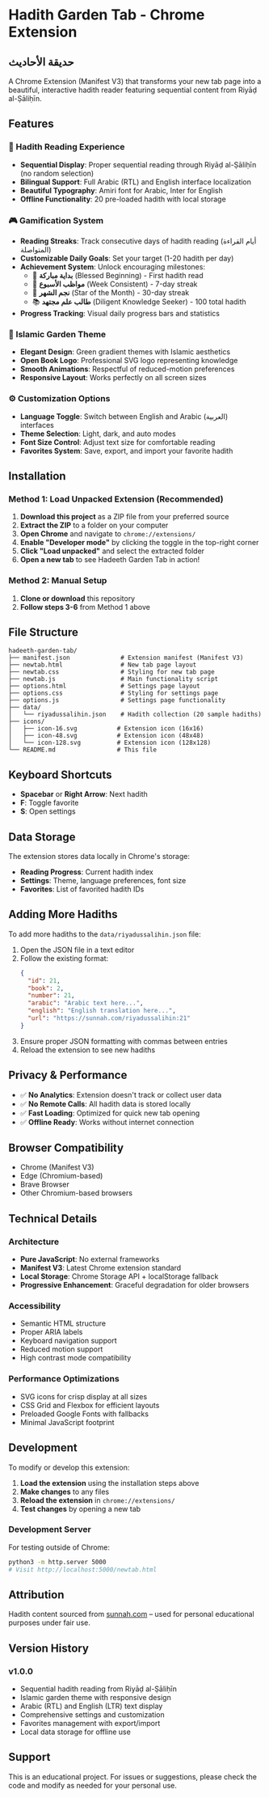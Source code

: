 # Hadith Garden Tab - Chrome Extension
## حديقة الأحاديث

A Chrome Extension (Manifest V3) that transforms your new tab page into a beautiful, interactive hadith reader featuring sequential content from Riyāḍ al-Ṣāliḥīn.

## Features

### 📖 Hadith Reading Experience
- **Sequential Display**: Proper sequential reading through Riyāḍ al-Ṣāliḥīn (no random selection)
- **Bilingual Support**: Full Arabic (RTL) and English interface localization
- **Beautiful Typography**: Amiri font for Arabic, Inter for English
- **Offline Functionality**: 20 pre-loaded hadith with local storage

### 🎮 Gamification System
- **Reading Streaks**: Track consecutive days of hadith reading (أيام القراءة المتواصلة)
- **Customizable Daily Goals**: Set your target (1-20 hadith per day)
- **Achievement System**: Unlock encouraging milestones:
  - 📖 **بداية مباركة** (Blessed Beginning) - First hadith read
  - 📗 **مواظب الأسبوع** (Week Consistent) - 7-day streak
  - 📘 **نجم الشهر** (Star of the Month) - 30-day streak  
  - 📚 **طالب علم مجتهد** (Diligent Knowledge Seeker) - 100 total hadith
- **Progress Tracking**: Visual daily progress bars and statistics

### 🌿 Islamic Garden Theme
- **Elegant Design**: Green gradient themes with Islamic aesthetics
- **Open Book Logo**: Professional SVG logo representing knowledge
- **Smooth Animations**: Respectful of reduced-motion preferences
- **Responsive Layout**: Works perfectly on all screen sizes

### ⚙️ Customization Options
- **Language Toggle**: Switch between English and Arabic (العربية) interfaces
- **Theme Selection**: Light, dark, and auto modes
- **Font Size Control**: Adjust text size for comfortable reading
- **Favorites System**: Save, export, and import your favorite hadith

## Installation

### Method 1: Load Unpacked Extension (Recommended)

1. **Download this project** as a ZIP file from your preferred source
2. **Extract the ZIP** to a folder on your computer
3. **Open Chrome** and navigate to `chrome://extensions/`
4. **Enable "Developer mode"** by clicking the toggle in the top-right corner
5. **Click "Load unpacked"** and select the extracted folder
6. **Open a new tab** to see Hadeeth Garden Tab in action!

### Method 2: Manual Setup

1. **Clone or download** this repository
2. **Follow steps 3-6** from Method 1 above

## File Structure

```
hadeeth-garden-tab/
├── manifest.json              # Extension manifest (Manifest V3)
├── newtab.html                # New tab page layout
├── newtab.css                 # Styling for new tab page
├── newtab.js                  # Main functionality script
├── options.html               # Settings page layout
├── options.css                # Styling for settings page
├── options.js                 # Settings page functionality
├── data/
│   └── riyadussalihin.json    # Hadith collection (20 sample hadiths)
├── icons/
│   ├── icon-16.svg           # Extension icon (16x16)
│   ├── icon-48.svg           # Extension icon (48x48)
│   └── icon-128.svg          # Extension icon (128x128)
└── README.md                 # This file
```

## Keyboard Shortcuts

- **Spacebar** or **Right Arrow**: Next hadith
- **F**: Toggle favorite
- **S**: Open settings

## Data Storage

The extension stores data locally in Chrome's storage:
- **Reading Progress**: Current hadith index
- **Settings**: Theme, language preferences, font size
- **Favorites**: List of favorited hadith IDs

## Adding More Hadiths

To add more hadiths to the `data/riyadussalihin.json` file:

1. Open the JSON file in a text editor
2. Follow the existing format:
   ```json
   {
     "id": 21,
     "book": 2,
     "number": 21,
     "arabic": "Arabic text here...",
     "english": "English translation here...",
     "url": "https://sunnah.com/riyadussalihin:21"
   }
   ```
3. Ensure proper JSON formatting with commas between entries
4. Reload the extension to see new hadiths

## Privacy & Performance

- ✅ **No Analytics**: Extension doesn't track or collect user data
- ✅ **No Remote Calls**: All hadith data is stored locally
- ✅ **Fast Loading**: Optimized for quick new tab opening
- ✅ **Offline Ready**: Works without internet connection

## Browser Compatibility

- Chrome (Manifest V3)
- Edge (Chromium-based)
- Brave Browser
- Other Chromium-based browsers

## Technical Details

### Architecture
- **Pure JavaScript**: No external frameworks
- **Manifest V3**: Latest Chrome extension standard
- **Local Storage**: Chrome Storage API + localStorage fallback
- **Progressive Enhancement**: Graceful degradation for older browsers

### Accessibility
- Semantic HTML structure
- Proper ARIA labels
- Keyboard navigation support
- Reduced motion support
- High contrast mode compatibility

### Performance Optimizations
- SVG icons for crisp display at all sizes
- CSS Grid and Flexbox for efficient layouts
- Preloaded Google Fonts with fallbacks
- Minimal JavaScript footprint

## Development

To modify or develop this extension:

1. **Load the extension** using the installation steps above
2. **Make changes** to any files
3. **Reload the extension** in `chrome://extensions/`
4. **Test changes** by opening a new tab

### Development Server
For testing outside of Chrome:
```bash
python3 -m http.server 5000
# Visit http://localhost:5000/newtab.html
```

## Attribution

Hadith content sourced from [sunnah.com](https://sunnah.com/riyadussalihin) – used for personal educational purposes under fair use.

## Version History

### v1.0.0
- Sequential hadith reading from Riyāḍ al-Ṣāliḥīn
- Islamic garden theme with responsive design
- Arabic (RTL) and English (LTR) text display
- Comprehensive settings and customization
- Favorites management with export/import
- Local data storage for offline use

## Support

This is an educational project. For issues or suggestions, please check the code and modify as needed for your personal use.

